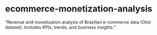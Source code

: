 # ecommerce-monetization-analysis
“Revenue and monetization analysis of Brazilian e-commerce data (Olist dataset). Includes KPIs, trends, and business insights.”
